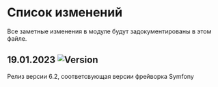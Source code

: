 # Список изменений

Все заметные изменения в модуле будут задокументированы в этом файле.

## 19.01.2023 ![Version](https://img.shields.io/badge/version-v6.2.0-blue)

Релиз версии 6.2, соответсвующая версии фрейворка Symfony


